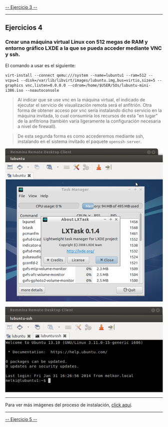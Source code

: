 [-- Ejercicio 3 --](./ejercicio03.md)

------------------


## Ejercicios 4

### Crear una máquina virtual Linux con 512 megas de RAM y entorno gráfico LXDE a la que se pueda acceder mediante VNC y ssh.

El comando a usar es el siguiente:

    virt-install --connect qemu:///system --name=lubuntu1 --ram=512 --vcpu=1 --disk=/var/lib/libvirt/images/lubuntu.img,bus=virtio,size=5 --graphics vnc,listen=0.0.0.0 --cdrom=/home/$USER/SOs/lubuntu-mini-i386.iso --noautoconsole

> Al indicar que se use vnc en la máquina virtual, el indicado de ejecutar el servicio de visualización remota será el anfitrión. Otra forma de obtener acceso por vnc sería instalando dicho servicio en la máquina invitada, lo cual consumiría los recursos de esta "en lugar" de la anfitriona (también varía ligeramente la configuración necesaria a nivel de firewall).

> De esta segunda forma es como accederemos mediante ssh, instalando en el sistema invitado el paquete `openssh-server`.

![](./images/lubuntu/remmina_lubuntu_vnc_hq.png "Escritorio de Ubuntu con LXDE bajo KVM, abierto con Remmina usando el protocolo VNC")

![](./images/lubuntu/remmina_lubuntu_ssh.png "Ubuntu con LXDE bajo KVM, abierto con Remmina usando el protocolo SSH")


------------------

Para ver más imágenes del proceso de instalación, [click aquí](./images/lubuntu). 

------------------

[-- Ejercicio 5 --](./ejercicio05.md)
